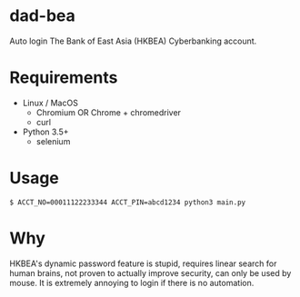 # dad-bea
Auto login The Bank of East Asia (HKBEA) Cyberbanking account.

# Requirements
- Linux / MacOS
    - Chromium OR Chrome + chromedriver
    - curl
- Python 3.5+
    - selenium

# Usage
`$ ACCT_NO=00011122233344 ACCT_PIN=abcd1234 python3 main.py`

# Why
HKBEA's dynamic password feature is stupid, requires linear search for human brains, not proven to actually improve security, can only be used by mouse. It is extremely annoying to login if there is no automation.
